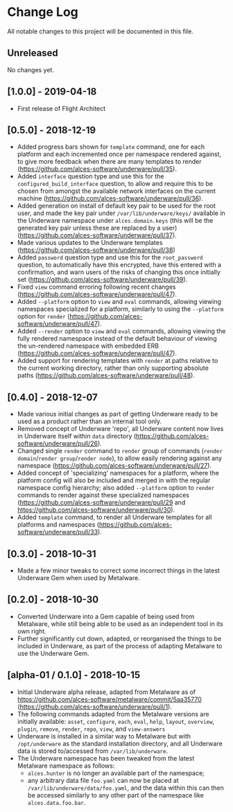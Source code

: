 # Change Log

All notable changes to this project will be documented in this file.

## Unreleased

No changes yet.

## [1.0.0] - 2019-04-18

- First release of Flight Architect

## [0.5.0] - 2018-12-19

- Added progress bars shown for `template` command, one for each platform and
  each incremented once per namespace rendered against, to give more feedback
  when there are many templates to render
  (https://github.com/alces-software/underware/pull/35).
- Added `interface` question type and use this for the
  `configured_build_interface` question, to allow and require this to be chosen
  from amongst the available network interfaces on the current machine
  (https://github.com/alces-software/underware/pull/36).
- Added generation on install of default key pair to be used for the root user,
  and made the key pair under `/var/lib/underware/keys/` available in the
  Underware namespace under `alces.domain.keys` (this will be the generated key
  pair unless these are replaced by a user)
  (https://github.com/alces-software/underware/pull/37).
- Made various updates to the Underware templates
  (https://github.com/alces-software/underware/pull/38)
- Added `password` question type and use this for the `root_password` question,
  to automatically have this encrypted, have this entered with a confirmation,
  and warn users of the risks of changing this once initially set
  (https://github.com/alces-software/underware/pull/39).
- Fixed `view` command erroring following recent changes
  (https://github.com/alces-software/underware/pull/47).
- Added `--platform` option to `view` and `eval` commands, allowing viewing
  namespaces specialized for a platform, similarly to using the `--platform`
  option for `render` (https://github.com/alces-software/underware/pull/47).
- Added `--render` option to `view` and `eval` commands, allowing viewing the
  fully rendered namespace instead of the default behaviour of viewing the
  un-rendered namespace with embedded ERB
  (https://github.com/alces-software/underware/pull/47).
- Added support for rendering templates with `render` at paths relative to the
  current working directory, rather than only supporting absolute paths
  (https://github.com/alces-software/underware/pull/48).

## [0.4.0] - 2018-12-07

- Made various initial changes as part of getting Underware ready to be used as
  a product rather than an internal tool only.
- Removed concept of Underware 'repo', all Underware content now lives in
  Underware itself within `data` directory
  (https://github.com/alces-software/underware/pull/26).
- Changed single `render` command to `render` group of commands (`render
  domain`/`render group`/`render node`), to allow easily rendering against any
  namespace (https://github.com/alces-software/underware/pull/27).
- Added concept of 'specializing' namespaces for a platform, where the platform
  config will also be included and merged in with the regular namespace config
  hierarchy; also added `--platform` option to `render` commands to render
  against these specialized namespaces
  (https://github.com/alces-software/underware/pull/29 and
  https://github.com/alces-software/underware/pull/30).
- Added `template` command, to render all Underware templates for all platforms
  and namespaces (https://github.com/alces-software/underware/pull/33).

## [0.3.0] - 2018-10-31

- Made a few minor tweaks to correct some incorrect things in the latest
  Underware Gem when used by Metalware.

## [0.2.0] - 2018-10-30

- Converted Underware into a Gem capable of being used from Metalware, while
  still being able to be used as an independent tool in its own right.
- Further significantly cut down, adapted, or reorganised the things to be
  included in Underware, as part of the process of adapting Metalware to use
  the Underware Gem.

## [alpha-01 / 0.1.0] - 2018-10-15

- Initial Underware alpha release, adapted from Metalware as of
  https://github.com/alces-software/metalware/commit/5aa35770
  (https://github.com/alces-software/underware/pull/1).
- The following commands adapted from the Metalware versions are initially
  available: `asset`, `configure`, `each`, `eval`, `help`, `layout`,
  `overview`, `plugin`, `remove`, `render`, `repo`, `view`, and `view-answers`
- Underware is installed in a similar way to Metalware but with
  `/opt/underware` as the standard installation directory, and all Underware
  data is stored to/accessed from `/var/lib/underware`.
- The Underware namespace has been tweaked from the latest Metalware namespace
  as follows:
  -  `alces.hunter` is no longer an available part of the namespace;
  - any arbitrary data file `foo.yaml` can now be placed at
    `/var/lib/underware/data/foo.yaml`, and the data within this can then be
    accessed similarly to any other part of the namespace like
    `alces.data.foo.bar`.
